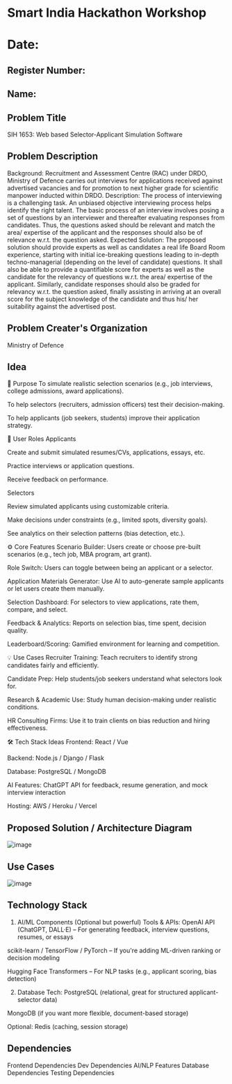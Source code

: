 # Smart India Hackathon Workshop
# Date:
## Register Number:
## Name:
## Problem Title
SIH 1653: Web based Selector-Applicant Simulation Software
## Problem Description
Background: Recruitment and Assessment Centre (RAC) under DRDO, Ministry of Defence carries out interviews for applications received against advertised vacancies and for promotion to next higher grade for scientific manpower inducted within DRDO. Description: The process of interviewing is a challenging task. An unbiased objective interviewing process helps identify the right talent. The basic process of an interview involves posing a set of questions by an interviewer and thereafter evaluating responses from candidates. Thus, the questions asked should be relevant and match the area/ expertise of the applicant and the responses should also be of relevance w.r.t. the question asked. Expected Solution: The proposed solution should provide experts as well as candidates a real life Board Room experience, starting with initial ice-breaking questions leading to in-depth techno-managerial (depending on the level of candidate) questions. It shall also be able to provide a quantifiable score for experts as well as the candidate for the relevancy of questions w.r.t. the area/ expertise of the applicant. Similarly, candidate responses should also be graded for relevancy w.r.t. the question asked, finally assisting in arriving at an overall score for the subject knowledge of the candidate and thus his/ her suitability against the advertised post.

## Problem Creater's Organization
Ministry of Defence

## Idea
🎯 Purpose
To simulate realistic selection scenarios (e.g., job interviews, college admissions, award applications).

To help selectors (recruiters, admission officers) test their decision-making.

To help applicants (job seekers, students) improve their application strategy.

👥 User Roles
Applicants

Create and submit simulated resumes/CVs, applications, essays, etc.

Practice interviews or application questions.

Receive feedback on performance.

Selectors

Review simulated applicants using customizable criteria.

Make decisions under constraints (e.g., limited spots, diversity goals).

See analytics on their selection patterns (bias detection, etc.).

⚙️ Core Features
Scenario Builder: Users create or choose pre-built scenarios (e.g., tech job, MBA program, art grant).

Role Switch: Users can toggle between being an applicant or a selector.

Application Materials Generator: Use AI to auto-generate sample applicants or let users create them manually.

Selection Dashboard: For selectors to view applications, rate them, compare, and select.

Feedback & Analytics: Reports on selection bias, time spent, decision quality.

Leaderboard/Scoring: Gamified environment for learning and competition.

💡 Use Cases
Recruiter Training: Teach recruiters to identify strong candidates fairly and efficiently.

Candidate Prep: Help students/job seekers understand what selectors look for.

Research & Academic Use: Study human decision-making under realistic conditions.

HR Consulting Firms: Use it to train clients on bias reduction and hiring effectiveness.

🛠️ Tech Stack Ideas
Frontend: React / Vue

Backend: Node.js / Django / Flask

Database: PostgreSQL / MongoDB

AI Features: ChatGPT API for feedback, resume generation, and mock interview interaction

Hosting: AWS / Heroku / Vercel

## Proposed Solution / Architecture Diagram
![image](https://github.com/user-attachments/assets/bf4d80f0-4db2-41f8-96b0-2ffa73a13a31)


## Use Cases
![image](https://github.com/user-attachments/assets/7bbcca74-9e79-45a8-92d3-7a09309c6ae6)


## Technology Stack

 1. AI/ML Components (Optional but powerful)
 Tools & APIs:
OpenAI API (ChatGPT, DALL·E) – For generating feedback, interview questions, resumes, or essays

scikit-learn / TensorFlow / PyTorch – If you're adding ML-driven ranking or decision modeling

Hugging Face Transformers – For NLP tasks (e.g., applicant scoring, bias detection)

2. Database
 Tech:
PostgreSQL (relational, great for structured applicant-selector data)

MongoDB (if you want more flexible, document-based storage)

Optional: Redis (caching, session storage)


## Dependencies

Frontend Dependencies 
Dev Dependencies 
AI/NLP Features 
Database Dependencies
Testing Dependencies
